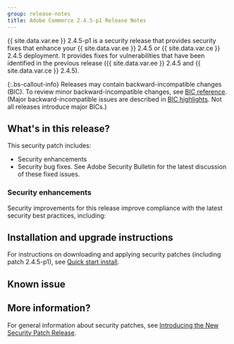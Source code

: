 ```yaml
---
group: release-notes
title: Adobe Commerce 2.4.5-p1 Release Notes
---
```


{{ site.data.var.ee }} 2.4.5-p1 is a security release that provides  security fixes that enhance your {{ site.data.var.ee }} 2.4.5 or {{ site.data.var.ce }} 2.4.5 deployment. It provides fixes for vulnerabilities that have been identified in the previous release ({{ site.data.var.ee }} 2.4.5 and {{ site.data.var.ce }} 2.4.5).

{:.bs-callout-info}
Releases may contain backward-incompatible changes (BIC). To review minor backward-incompatible changes, see [BIC reference]({{page.baseurl}}/release-notes/backward-incompatible-changes/reference.html). (Major backward-incompatible issues are described in [BIC highlights]({{page.baseurl}}/release-notes/backward-incompatible-changes/index.html). Not all releases introduce major BICs.)

## What's in this release?

This security patch includes:

*  Security enhancements
*  Security bug fixes. See Adobe Security Bulletin for the latest discussion of these fixed issues.

### Security enhancements

Security improvements for this release improve compliance with the latest security best practices, including:

## Installation and upgrade instructions

For instructions on downloading and applying security patches (including patch 2.4.5-p1), see [Quick start install]({{site.baseurl}}/guides/v2.4/install-gde/composer.html).

## Known issue

## More information?

For general information about security patches, see [Introducing the New Security Patch Release](https://community.magento.com/t5/Magento-DevBlog/Introducing-the-New-Security-Patch-Release/ba-p/141287).
